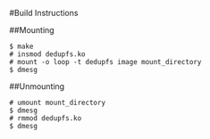 #Build Instructions

##Mounting

```
$ make
# insmod dedupfs.ko
# mount -o loop -t dedupfs image mount_directory
$ dmesg
```

##Unmounting

```
# umount mount_directory
$ dmesg
# rmmod dedupfs.ko 
$ dmesg
```


